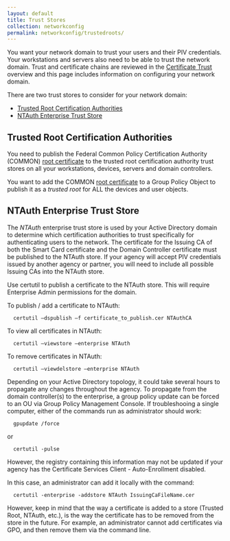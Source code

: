 ```yaml
---
layout: default
title: Trust Stores
collection: networkconfig
permalink: networkconfig/trustedroots/
---
```


You want your network domain to trust your users and their PIV credentials.  Your workstations and servers also need to be able to trust the network domain.  Trust and certificate chains are reviewed in the [Certificate Trust](../../pivcertchains) overview and this page includes information on configuring your network domain.

There are two trust stores to consider for your network domain:

- [Trusted Root Certification Authorities](#trusted-root-certification-authorities)
- [NTAuth Enterprise Trust Store](#ntauth-enterprise-trust-store)

##  Trusted Root Certification Authorities
You need to publish the Federal Common Policy Certification Authority (COMMON) [root certificate]({{site.baseurl}}/pivcertchains/#download-root-and-intermediate-certificates) to the trusted root certification authority trust stores on all your workstations, devices, servers and domain controllers.   

You want to add the COMMON [root certificate]({{site.baseurl}}/pivcertchains/#download-root-and-intermediate-certificates) to a Group Policy Object to publish it as a _trusted root_ for ALL the devices and user objects.

## NTAuth Enterprise Trust Store
The _NTAuth_ enterprise trust store is used by your Active Directory domain to determine which certification authorities to trust specifically for authenticating users to the network.  The certificate for the Issuing CA of both the Smart Card certificate and the Domain Controller certificate must be published to the NTAuth store.  If your agency will accept PIV credentials issued by another agency or partner, you will need to include all possible Issuing CAs into the NTAuth store.

Use certutil to publish a certificate to the NTAuth store.  This will require Enterprise Admin permissions for the domain. 

To publish / add a certificate to NTAuth:


```
  certutil –dspublish –f certificate_to_publish.cer NTAuthCA
```

To view all certificates in NTAuth:  

```
  certutil –viewstore –enterprise NTAuth
```

To remove certificates in NTAuth:  

```
  certutil –viewdelstore –enterprise NTAuth
```

Depending on your Active Directory topology, it could take several hours to propagate any changes throughout the agency. To propagate from the domain controller(s) to the enterprise, a group policy update can be forced to an OU via Group Policy Management Console.  If troubleshooing a single computer, either of the commands run as administrator should work: 

```
  gpupdate /force
```

or

```
  certutil -pulse
```

However, the registry containing this information may not be updated if your agency has the Certificate Services Client - Auto-Enrollment disabled.

In this case, an administrator can add it locally with the command:

```
  certutil -enterprise -addstore NTAuth IssuingCaFileName.cer
```

However, keep in mind that the way a certificate is added to a store (Trusted Root, NTAuth, etc.), is the way the certificate has to be removed from the store in the future.  For example, an administrator cannot add certificates via GPO, and then remove them via the command line.
